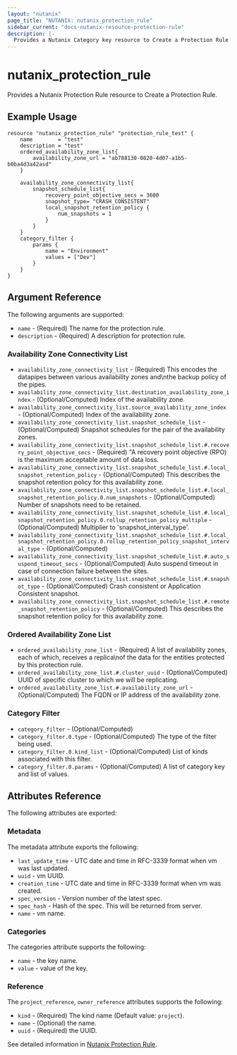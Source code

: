 ```yaml
---
layout: "nutanix"
page_title: "NUTANIX: nutanix_protection_rule"
sidebar_current: "docs-nutanix-resource-protection-rule"
description: |-
  Provides a Nutanix Category key resource to Create a Protection Rule.
---
```


# nutanix_protection_rule

Provides a Nutanix Protection Rule resource to Create a Protection Rule.

## Example Usage

```hcl
resource "nutanix_protection_rule" "protection_rule_test" {
    name        = "test"
    description = "test"
    ordered_availability_zone_list{
        availability_zone_url = "ab788130-0820-4d07-a1b5-b0ba4d3a42asd"
    }

    availability_zone_connectivity_list{
        snapshot_schedule_list{
            recovery_point_objective_secs = 3600
            snapshot_type= "CRASH_CONSISTENT"
            local_snapshot_retention_policy {
                num_snapshots = 1
            }
        }
    }
    category_filter {
        params {
            name = "Environment"
            values = ["Dev"]
        }
    }
}
```

## Argument Reference

The following arguments are supported:

* `name` - (Required) The name for the protection rule.
* `description` - (Required) A description for protection rule.

### Availability Zone Connectivity List
* `availability_zone_connectivity_list` - (Required) This encodes the datapipes between various availability zones and\nthe backup policy of the pipes.
* `availability_zone_connectivity_list.destination_availability_zone_index` - (Optional/Computed) Index of the availability zone.
* `availability_zone_connectivity_list.source_availability_zone_index` - (Optional/Computed) Index of the availability zone.
* `availability_zone_connectivity_list.snapshot_schedule_list` - (Optional/Computed) Snapshot schedules for the pair of the availability zones.
* `availability_zone_connectivity_list.snapshot_schedule_list.#.recovery_point_objective_secs` - (Required) "A recovery point objective (RPO) is the maximum acceptable amount of data loss.
* `availability_zone_connectivity_list.snapshot_schedule_list.#.local_snapshot_retention_policy` - (Optional/Computed) This describes the snapshot retention policy for this availability zone.
* `availability_zone_connectivity_list.snapshot_schedule_list.#.local_snapshot_retention_policy.0.num_snapshots` - (Optional/Computed) Number of snapshots need to be retained.
* `availability_zone_connectivity_list.snapshot_schedule_list.#.local_snapshot_retention_policy.0.rollup_retention_policy_multiple` - (Optional/Computed) Multiplier to 'snapshot_interval_type'.
* `availability_zone_connectivity_list.snapshot_schedule_list.#.local_snapshot_retention_policy.0.rollup_retention_policy_snapshot_interval_type` - (Optional/Computed)
* `availability_zone_connectivity_list.snapshot_schedule_list.#.auto_suspend_timeout_secs` - (Optional/Computed) Auto suspend timeout in case of connection failure between the sites.
* `availability_zone_connectivity_list.snapshot_schedule_list.#.snapshot_type` - (Optional/Computed) Crash consistent or Application Consistent snapshot.
* `availability_zone_connectivity_list.snapshot_schedule_list.#.remote_snapshot_retention_policy` - (Optional/Computed) This describes the snapshot retention policy for this availability zone.

### Ordered Availability Zone List
* `ordered_availability_zone_list` - (Required) A list of availability zones, each of which, receives a replica\nof the data for the entities protected by this protection rule.
* `ordered_availability_zone_list.#.cluster_uuid` - (Optional/Computed) UUID of specific cluster to which we will be replicating.
* `ordered_availability_zone_list.#.availability_zone_url` - (Optional/Computed) The FQDN or IP address of the availability zone. 

### Category Filter
* `category_filter` - (Optional/Computed)
* `category_filter.0.type` - (Optional/Computed) The type of the filter being used.
* `category_filter.0.kind_list` - (Optional/Computed) List of kinds associated with this filter.
* `category_filter.0.params` - (Optional/Computed) A list of category key and list of values.

## Attributes Reference
The following attributes are exported:

### Metadata
The metadata attribute exports the following:

* `last_update_time` - UTC date and time in RFC-3339 format when vm was last updated.
* `uuid` - vm UUID.
* `creation_time` - UTC date and time in RFC-3339 format when vm was created.
* `spec_version` - Version number of the latest spec.
* `spec_hash` - Hash of the spec. This will be returned from server.
* `name` - vm name.

### Categories
The categories attribute supports the following:

* `name` - the key name.
* `value` - value of the key.

### Reference
The `project_reference`, `owner_reference` attributes supports the following:

* `kind` - (Required) The kind name (Default value: `project`).
* `name` - (Optional) the name.
* `uuid` - (Required) the UUID.

See detailed information in [Nutanix Protection Rule](https://www.nutanix.dev/reference/prism_central/v3/api/protection-rules/postprotectionrules/).
